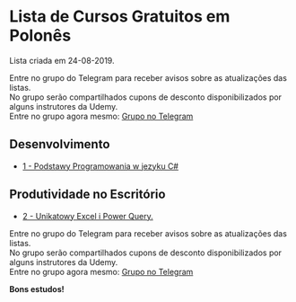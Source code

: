 # Lista de Cursos Gratuitos em Polonês

Lista criada em 24-08-2019.

Entre no grupo do Telegram para receber avisos sobre as atualizações das listas.  
No grupo serão compartilhados cupons de desconto disponibilizados por alguns instrutores da Udemy.  
Entre no grupo agora mesmo: [Grupo no Telegram](http://bit.ly/2UvKbVX)


## Desenvolvimento
 - [ 1 - Podstawy Programowania w jezyku C#](https://www.udemy.com/course/pikademia-podstawy-programowania-w-jezyku-c-sharp/?deal_code=UDEAFFAMG820&ranMID=39197&ranEAID=FYTGsFWqJEA&ranSiteID=FYTGsFWqJEA-8CPJOQ.SQ47yo.gt9Jf6_g&LSNPUBID=FYTGsFWqJEA)


## Produtividade no Escritório
 - [ 2 - Unikatowy Excel i Power Query.](https://www.udemy.com/course/unikatowy-excel/?deal_code=UDEAFFAMG820&ranMID=39197&ranEAID=FYTGsFWqJEA&ranSiteID=FYTGsFWqJEA-8CPJOQ.SQ47yo.gt9Jf6_g&LSNPUBID=FYTGsFWqJEA)


Entre no grupo do Telegram para receber avisos sobre as atualizações das listas.  
No grupo serão compartilhados cupons de desconto disponibilizados por alguns instrutores da Udemy.  
Entre no grupo agora mesmo: [Grupo no Telegram](http://bit.ly/2UvKbVX)


**Bons estudos!**
